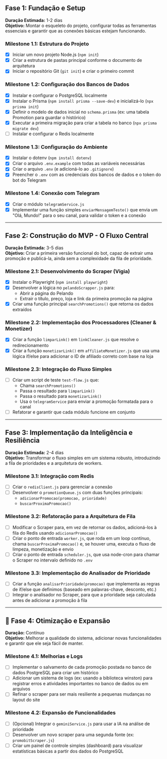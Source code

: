 ## Fase 1: Fundação e Setup

**Duração Estimada:** 1-2 dias  
**Objetivo:** Montar o esqueleto do projeto, configurar todas as ferramentas essenciais e garantir que as conexões básicas estejam funcionando.

### Milestone 1.1: Estrutura do Projeto

- [x] Iniciar um novo projeto Node.js (`npm init`)
- [x] Criar a estrutura de pastas principal conforme o documento de arquitetura
- [x] Iniciar o repositório Git (`git init`) e criar o primeiro commit

### Milestone 1.2: Configuração dos Bancos de Dados

- [x] Instalar e configurar o PostgreSQL localmente
- [x] Instalar o Prisma (`npm install prisma --save-dev`) e inicializá-lo (`npx prisma init`)
- [x] Definir o modelo de dados inicial no `schema.prisma` (ex: uma tabela Promotion para guardar o histórico)
- [x] Executar a primeira migração para criar a tabela no banco (`npx prisma migrate dev`)
- [ ] Instalar e configurar o Redis localmente

### Milestone 1.3: Configuração do Ambiente

- [x] Instalar o dotenv (`npm install dotenv`)
- [x] Criar o arquivo `.env.example` com todas as variáveis necessárias
- [x] Criar o arquivo `.env` (e adicioná-lo ao `.gitignore`)
- [x] Preencher o `.env` com as credenciais dos bancos de dados e o token do bot do Telegram

### Milestone 1.4: Conexão com Telegram

- [x] Criar o módulo `telegramService.js`
- [x] Implementar uma função simples `enviarMensagemTeste()` que envia um "Olá, Mundo!" para o seu canal, para validar o token e a conexão

---

## Fase 2: Construção do MVP - O Fluxo Central

**Duração Estimada:** 3-5 dias  
**Objetivo:** Criar a primeira versão funcional do bot, capaz de extrair uma promoção e publicá-la, ainda sem a complexidade da fila de prioridade.

### Milestone 2.1: Desenvolvimento do Scraper (Vigia)

- [x] Instalar o Playwright (`npm install playwright`)
- [x] Desenvolver a lógica no `pelandoScrapper.js` para:
  - Abrir a página do Pelando
  - Extrair o título, preço, loja e link da primeira promoção na página
- [x] Criar uma função principal `searchPromotions()` que retorna os dados extraídos

### Milestone 2.2: Implementação dos Processadores (Cleaner & Monetizer)

- [x] Criar a função `limparLink()` em `linkCleaner.js` que resolve o redirecionamento
- [x] Criar a função `monetizarLink()` em `affiliateMonetizer.js` que usa uma lógica if/else para adicionar o ID de afiliado correto com base na loja

### Milestone 2.3: Integração do Fluxo Simples

- [ ] Criar um script de teste `test-flow.js` que:
  - Chama `searchPromotions()`
  - Passa o resultado para `limparLink()`
  - Passa o resultado para `monetizarLink()`
  - Usa o `telegramService` para enviar a promoção formatada para o canal
- [ ] Refatorar e garantir que cada módulo funcione em conjunto

---

## Fase 3: Implementação da Inteligência e Resiliência

**Duração Estimada:** 2-4 dias  
**Objetivo:** Transformar o fluxo simples em um sistema robusto, introduzindo a fila de prioridades e a arquitetura de workers.

### Milestone 3.1: Integração com Redis

- [ ] Criar o `redisClient.js` para gerenciar a conexão
- [ ] Desenvolver o `promotionQueue.js` com duas funções principais:
  - `adicionarPromocao(promocao, prioridade)`
  - `buscarProximaPromocao()`

### Milestone 3.2: Refatoração para a Arquitetura de Fila

- [ ] Modificar o Scraper para, em vez de retornar os dados, adicioná-los à fila do Redis usando `adicionarPromocao()`
- [ ] Criar o ponto de entrada `worker.js`, que roda em um loop contínuo, chama `buscarProximaPromocao()` e, se houver uma, executa o fluxo de limpeza, monetização e envio
- [ ] Criar o ponto de entrada `scheduler.js`, que usa node-cron para chamar o Scraper no intervalo definido no `.env`

### Milestone 3.3: Implementação do Analisador de Prioridade

- [ ] Criar a função `analisarPrioridade(promocao)` que implementa as regras de if/else que definimos (baseado em palavras-chave, desconto, etc.)
- [ ] Integrar o analisador no Scraper, para que a prioridade seja calculada antes de adicionar a promoção à fila

---

## 🚀 Fase 4: Otimização e Expansão

**Duração:** Contínuo  
**Objetivo:** Melhorar a qualidade do sistema, adicionar novas funcionalidades e garantir que ele seja fácil de manter.

### Milestone 4.1: Melhorias e Logs

- [ ] Implementar o salvamento de cada promoção postada no banco de dados PostgreSQL para criar um histórico
- [ ] Adicionar um sistema de logs (ex: usando a biblioteca winston) para registrar erros e atividades importantes no banco de dados ou em arquivos
- [ ] Refinar o scraper para ser mais resiliente a pequenas mudanças no layout do site

### Milestone 4.2: Expansão de Funcionalidades

- [ ] (Opcional) Integrar o `geminiService.js` para usar a IA na análise de prioridade
- [ ] Desenvolver um novo scraper para uma segunda fonte (ex: `promobitScraper.js`)
- [ ] Criar um painel de controle simples (dashboard) para visualizar estatísticas básicas a partir dos dados do PostgreSQL
